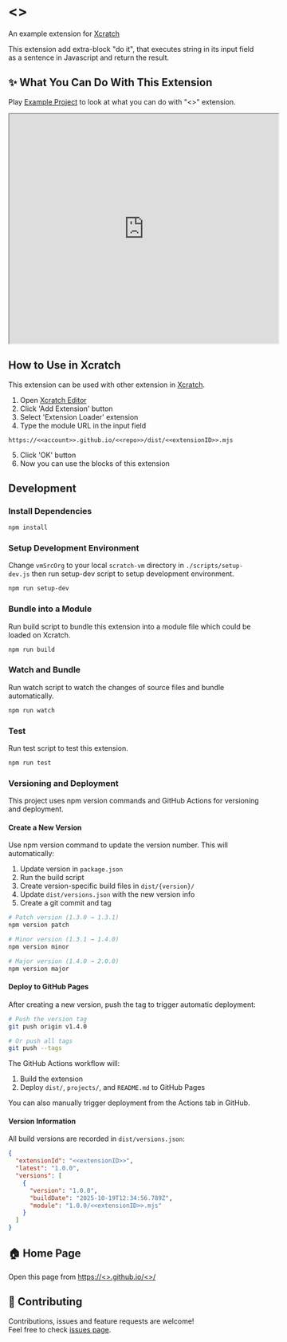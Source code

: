 # <<extensionName>>
An example extension for [Xcratch](https://xcratch.github.io/)

This extension add extra-block "do it", that executes string in its input field as a sentence in Javascript and return the result.


## ✨ What You Can Do With This Extension

Play [Example Project](https://xcratch.github.io/editor/#https://<<account>>.github.io/<<repo>>/projects/example.sb3) to look at what you can do with "<<extensionName>>" extension. 
<iframe src="https://xcratch.github.io/editor/player#https://<<account>>.github.io/<<repo>>/projects/example.sb3" width="540px" height="460px"></iframe>


## How to Use in Xcratch

This extension can be used with other extension in [Xcratch](https://xcratch.github.io/). 
1. Open [Xcratch Editor](https://xcratch.github.io/editor)
2. Click 'Add Extension' button
3. Select 'Extension Loader' extension
4. Type the module URL in the input field 
```
https://<<account>>.github.io/<<repo>>/dist/<<extensionID>>.mjs
```
5. Click 'OK' button
6. Now you can use the blocks of this extension


## Development

### Install Dependencies

```sh
npm install
```

### Setup Development Environment

Change ```vmSrcOrg``` to your local ```scratch-vm``` directory in ```./scripts/setup-dev.js``` then run setup-dev script to setup development environment.

```sh
npm run setup-dev
```

### Bundle into a Module

Run build script to bundle this extension into a module file which could be loaded on Xcratch.

```sh
npm run build
```

### Watch and Bundle

Run watch script to watch the changes of source files and bundle automatically.

```sh
npm run watch
```

### Test

Run test script to test this extension.

```sh
npm run test
```

### Versioning and Deployment

This project uses npm version commands and GitHub Actions for versioning and deployment.

#### Create a New Version

Use npm version command to update the version number. This will automatically:
1. Update version in `package.json`
2. Run the build script
3. Create version-specific build files in `dist/{version}/`
4. Update `dist/versions.json` with the new version info
5. Create a git commit and tag

```sh
# Patch version (1.3.0 → 1.3.1)
npm version patch

# Minor version (1.3.1 → 1.4.0)
npm version minor

# Major version (1.4.0 → 2.0.0)
npm version major
```

#### Deploy to GitHub Pages

After creating a new version, push the tag to trigger automatic deployment:

```sh
# Push the version tag
git push origin v1.4.0

# Or push all tags
git push --tags
```

The GitHub Actions workflow will:
1. Build the extension
2. Deploy `dist/`, `projects/`, and `README.md` to GitHub Pages

You can also manually trigger deployment from the Actions tab in GitHub.

#### Version Information

All build versions are recorded in `dist/versions.json`:

```json
{
  "extensionId": "<<extensionID>>",
  "latest": "1.0.0",
  "versions": [
    {
      "version": "1.0.0",
      "buildDate": "2025-10-19T12:34:56.789Z",
      "module": "1.0.0/<<extensionID>>.mjs"
    }
  ]
}
```


## 🏠 Home Page

Open this page from [https://<<account>>.github.io/<<repo>>/](https://<<account>>.github.io/<<repo>>/)


## 🤝 Contributing

Contributions, issues and feature requests are welcome!<br />Feel free to check [issues page](https://github.com/<<account>>/<<repo>>/issues). 
